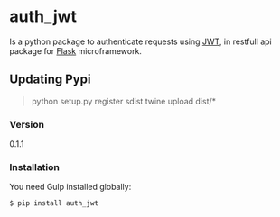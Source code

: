 # auth_jwt
Is a python package to authenticate requests using [JWT], in restfull api package for [Flask] microframework.

## Updating Pypi
> python setup.py register sdist
> twine upload dist/*

### Version
0.1.1

### Installation
You need Gulp installed globally:

```sh
$ pip install auth_jwt
```

 [JWT]: <https://pypi.python.org/pypi/PyJWT/1.4.0>
 [Flask]: <http://flask-restful-cn.readthedocs.org/en/0.3.4/extending.html>

